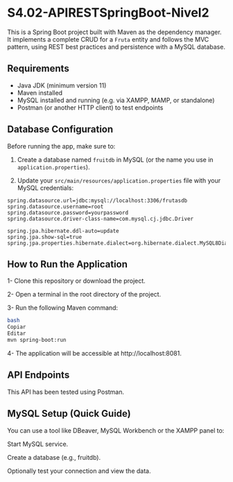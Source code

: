 # S4.02-APIRESTSpringBoot-Nivel2

This is a Spring Boot project built with Maven as the dependency manager. It implements a complete CRUD for a `Fruta` entity and follows the MVC pattern, using REST best practices 
and persistence with a MySQL database.

## Requirements

- Java JDK (minimum version 11)
- Maven installed
- MySQL installed and running (e.g. via XAMPP, MAMP, or standalone)
- Postman (or another HTTP client) to test endpoints

## Database Configuration

Before running the app, make sure to:

1. Create a database named `fruitdb` in MySQL (or the name you use in `application.properties`).

2. Update your `src/main/resources/application.properties` file with your MySQL credentials:

```properties
spring.datasource.url=jdbc:mysql://localhost:3306/frutasdb
spring.datasource.username=root
spring.datasource.password=yourpassword
spring.datasource.driver-class-name=com.mysql.cj.jdbc.Driver

spring.jpa.hibernate.ddl-auto=update
spring.jpa.show-sql=true
spring.jpa.properties.hibernate.dialect=org.hibernate.dialect.MySQL8Dialect
```

## How to Run the Application

1- Clone this repository or download the project.

2- Open a terminal in the root directory of the project.

3- Run the following Maven command:
```bash
bash
Copiar
Editar
mvn spring-boot:run
```
4- The application will be accessible at http://localhost:8081.

## API Endpoints
This API has been tested using Postman.

## MySQL Setup (Quick Guide)
You can use a tool like DBeaver, MySQL Workbench or the XAMPP panel to:

Start MySQL service.

Create a database (e.g., fruitdb).

Optionally test your connection and view the data.

